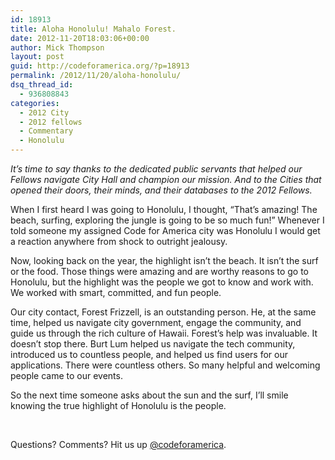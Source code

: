 ```yaml
---
id: 18913
title: Aloha Honolulu! Mahalo Forest.
date: 2012-11-20T18:03:06+00:00
author: Mick Thompson
layout: post
guid: http://codeforamerica.org/?p=18913
permalink: /2012/11/20/aloha-honolulu/
dsq_thread_id:
  - 936808843
categories:
  - 2012 City
  - 2012 fellows
  - Commentary
  - Honolulu
---
```

_It’s time to say thanks to the dedicated public servants that helped our Fellows navigate City Hall and champion our mission. And to the Cities that opened their doors, their minds, and their databases to the 2012 Fellows._

[<img class="aligncenter size-full wp-image-18914" title="honolulu" src="http://codeforamerica.org/wp-content/uploads/2012/11/honolulu.png" alt="" />](http://codeforamerica.org/wp-content/uploads/2012/11/honolulu.png)When I first heard I was going to Honolulu, I thought, &#8220;That&#8217;s amazing! The beach, surfing, exploring the jungle is going to be so much fun!&#8221; Whenever I told someone my assigned Code for America city was Honolulu I would get a reaction anywhere from shock to outright jealousy.

Now, looking back on the year, the highlight isn&#8217;t the beach. It isn&#8217;t the surf or the food. Those things were amazing and are worthy reasons to go to Honolulu, but the highlight was the people we got to know and work with. We worked with smart, committed, and fun people.

Our city contact, Forest Frizzell, is an outstanding person. He, at the same time, helped us navigate city government, engage the community, and guide us through the rich culture of Hawaii. Forest&#8217;s help was invaluable. It doesn&#8217;t stop there. Burt Lum helped us navigate the tech community, introduced us to countless people, and helped us find users for our applications. There were countless others. So many helpful and welcoming people came to our events.



So the next time someone asks about the sun and the surf, I&#8217;ll smile knowing the true highlight of Honolulu is the people.

&nbsp;

Questions? Comments? Hit us up [@codeforamerica](http://twitter.com/codeforamerica).